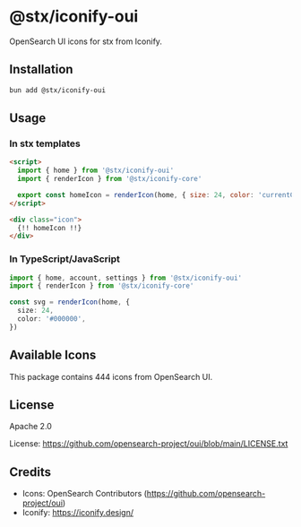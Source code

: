 # @stx/iconify-oui

OpenSearch UI icons for stx from Iconify.

## Installation

```bash
bun add @stx/iconify-oui
```

## Usage

### In stx templates

```html
<script>
  import { home } from '@stx/iconify-oui'
  import { renderIcon } from '@stx/iconify-core'

  export const homeIcon = renderIcon(home, { size: 24, color: 'currentColor' })
</script>

<div class="icon">
  {!! homeIcon !!}
</div>
```

### In TypeScript/JavaScript

```typescript
import { home, account, settings } from '@stx/iconify-oui'
import { renderIcon } from '@stx/iconify-core'

const svg = renderIcon(home, {
  size: 24,
  color: '#000000',
})
```

## Available Icons

This package contains 444 icons from OpenSearch UI.

## License

Apache 2.0

License: https://github.com/opensearch-project/oui/blob/main/LICENSE.txt

## Credits

- Icons: OpenSearch Contributors (https://github.com/opensearch-project/oui)
- Iconify: https://iconify.design/
